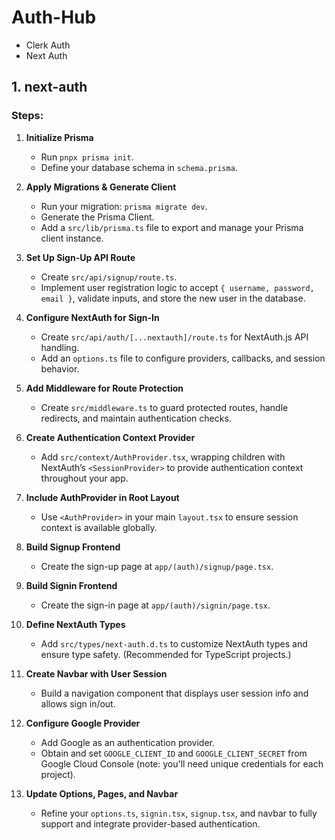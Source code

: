 # Auth-Hub

- Clerk Auth
- Next Auth

## 1. next-auth

### Steps:

1. **Initialize Prisma**

   - Run `pnpx prisma init`.
   - Define your database schema in `schema.prisma`.

2. **Apply Migrations & Generate Client**

   - Run your migration: `prisma migrate dev`.
   - Generate the Prisma Client.
   - Add a `src/lib/prisma.ts` file to export and manage your Prisma client instance.

3. **Set Up Sign-Up API Route**

   - Create `src/api/signup/route.ts`.
   - Implement user registration logic to accept `{ username, password, email }`, validate inputs, and store the new user in the database.

4. **Configure NextAuth for Sign-In**

   - Create `src/api/auth/[...nextauth]/route.ts` for NextAuth.js API handling.
   - Add an `options.ts` file to configure providers, callbacks, and session behavior.

5. **Add Middleware for Route Protection**

   - Create `src/middleware.ts` to guard protected routes, handle redirects, and maintain authentication checks.

6. **Create Authentication Context Provider**

   - Add `src/context/AuthProvider.tsx`, wrapping children with NextAuth’s `<SessionProvider>` to provide authentication context throughout your app.

7. **Include AuthProvider in Root Layout**

   - Use `<AuthProvider>` in your main `layout.tsx` to ensure session context is available globally.

8. **Build Signup Frontend**

   - Create the sign-up page at `app/(auth)/signup/page.tsx`.

9. **Build Signin Frontend**

   - Create the sign-in page at `app/(auth)/signin/page.tsx`.

10. **Define NextAuth Types**

    - Add `src/types/next-auth.d.ts` to customize NextAuth types and ensure type safety. (Recommended for TypeScript projects.)

11. **Create Navbar with User Session**

    - Build a navigation component that displays user session info and allows sign in/out.

12. **Configure Google Provider**

    - Add Google as an authentication provider.
    - Obtain and set `GOOGLE_CLIENT_ID` and `GOOGLE_CLIENT_SECRET` from Google Cloud Console (note: you'll need unique credentials for each project).

13. **Update Options, Pages, and Navbar**
    - Refine your `options.ts`, `signin.tsx`, `signup.tsx`, and navbar to fully support and integrate provider-based authentication.
